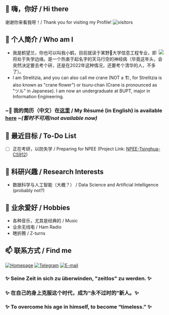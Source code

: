 ## 👋 嗨，你好 / Hi there
谢谢你来看我呀！/ Thank you for visiting my Profile! ![visitors](https://visitor-badge.glitch.me/badge?page_id=crane22.crane22)  
## 🦩 个人简介 / Who am I
  
<img align="right" src="https://github-readme-stats.vercel.app/api?username=crane22&show_icons=true&theme=prussian"/>
  
 - 我是鹤望兰，你也可以叫我小鹤，目前就读于某野🐓️大学信息工程专业，即将处于失学边缘。是一个热衷于起名字的天马行空的神经病（毕竟这年头，会突然决定要去考个研，还是在2022年这种情况，还要考个清华的人，不多了）。  
 - I am Strelitzia, and you can also call me crane (NOT a 🏗️, for Strelitzia is also known as "crane flower") or tsuru-chan (Crane is pronounced as "ツル" in Japanese). I am now an undergraduate at BUPT, major in Information Engineering.   
### ~📄 我的简历（中文）在[这里]() / My Résumé (in English) is available [here]() ~*(暂时不可用/not available now)*  
## 🔭 最近目标 / To-Do List
 - [ ] 正在考研，以防失学 / Preparing for NPEE (Project Link: [NPEE-Tsinghua-CS912](https://github.com/crane22/NPEE-Tsinghua-CS912))  
## 🌱 科研兴趣 / Research Interests
 - 数据科学与人工智能（大概？） / Data Science and Artificial Intelligence (probably not?)
<!---
## 🏢 开源贡献 / Contributions
--->
## 💞️ 业余爱好 / Hobbies
 - 各种音乐，尤其是经典的 / Music
 - 业余无线电 / Ham Radio
 - 瞎折腾 / Z-turns
## 📫 联系方式 / Find me
[![Homepage](https://img.shields.io/badge/Blog-crane.moe-2b3388?style=for-the-badge&logo=netlify&logoColor=white)](https://crane.moe)
[![Telegram](https://img.shields.io/badge/Telegram-@crane22-2ca5e0?style=for-the-badge&logo=telegram&logoColor=white)](https://t.me/crane22)
[![E-mail](https://img.shields.io/badge/EMail-i@crane.moe-0078D4?style=for-the-badge&logo=mail.ru&logoColor=white)](mailto:i@crane.moe)

### ✨ Seine Zeit in sich zu überwinden, "zeitlos" zu werden. ✨
### ✨ 在自己的身上克服这个时代，成为“永不过时的”新人。✨
### ✨ To overcome his age in himself, to become “timeless.” ✨

<!---
- 👋 Hi, I’m @crane22
- 👀 I’m interested in ...
- 🌱 I’m currently learning ...
- 💞️ I’m looking to collaborate on ...
- 📫 How to reach me ...
--->

<!---
crane22/crane22 is a ✨ special ✨ repository because its `README.md` (this file) appears on your GitHub profile.
You can click the Preview link to take a look at your changes.
--->
